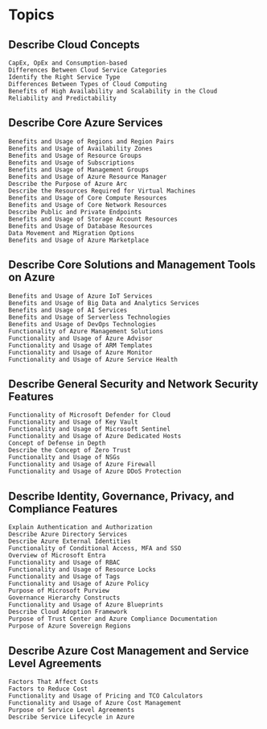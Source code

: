 # Topics

## Describe Cloud Concepts

    CapEx, OpEx and Consumption-based
    Differences Between Cloud Service Categories
    Identify the Right Service Type
    Differences Between Types of Cloud Computing
    Benefits of High Availability and Scalability in the Cloud
    Reliability and Predictability

## Describe Core Azure Services

    Benefits and Usage of Regions and Region Pairs
    Benefits and Usage of Availability Zones
    Benefits and Usage of Resource Groups
    Benefits and Usage of Subscriptions
    Benefits and Usage of Management Groups
    Benefits and Usage of Azure Resource Manager
    Describe the Purpose of Azure Arc
    Describe the Resources Required for Virtual Machines
    Benefits and Usage of Core Compute Resources
    Benefits and Usage of Core Network Resources
    Describe Public and Private Endpoints
    Benefits and Usage of Storage Account Resources
    Benefits and Usage of Database Resources
    Data Movement and Migration Options
    Benefits and Usage of Azure Marketplace

## Describe Core Solutions and Management Tools on Azure

    Benefits and Usage of Azure IoT Services
    Benefits and Usage of Big Data and Analytics Services
    Benefits and Usage of AI Services
    Benefits and Usage of Serverless Technologies
    Benefits and Usage of DevOps Technologies
    Functionality of Azure Management Solutions
    Functionality and Usage of Azure Advisor
    Functionality and Usage of ARM Templates
    Functionality and Usage of Azure Monitor
    Functionality and Usage of Azure Service Health

## Describe General Security and Network Security Features

    Functionality of Microsoft Defender for Cloud
    Functionality and Usage of Key Vault
    Functionality and Usage of Microsoft Sentinel
    Functionality and Usage of Azure Dedicated Hosts
    Concept of Defense in Depth
    Describe the Concept of Zero Trust
    Functionality and Usage of NSGs
    Functionality and Usage of Azure Firewall
    Functionality and Usage of Azure DDoS Protection

## Describe Identity, Governance, Privacy, and Compliance Features

    Explain Authentication and Authorization
    Describe Azure Directory Services
    Describe Azure External Identities
    Functionality of Conditional Access, MFA and SSO
    Overview of Microsoft Entra
    Functionality and Usage of RBAC
    Functionality and Usage of Resource Locks
    Functionality and Usage of Tags
    Functionality and Usage of Azure Policy
    Purpose of Microsoft Purview
    Governance Hierarchy Constructs
    Functionality and Usage of Azure Blueprints
    Describe Cloud Adoption Framework
    Purpose of Trust Center and Azure Compliance Documentation
    Purpose of Azure Sovereign Regions

## Describe Azure Cost Management and Service Level Agreements

    Factors That Affect Costs
    Factors to Reduce Cost
    Functionality and Usage of Pricing and TCO Calculators
    Functionality and Usage of Azure Cost Management
    Purpose of Service Level Agreements
    Describe Service Lifecycle in Azure
